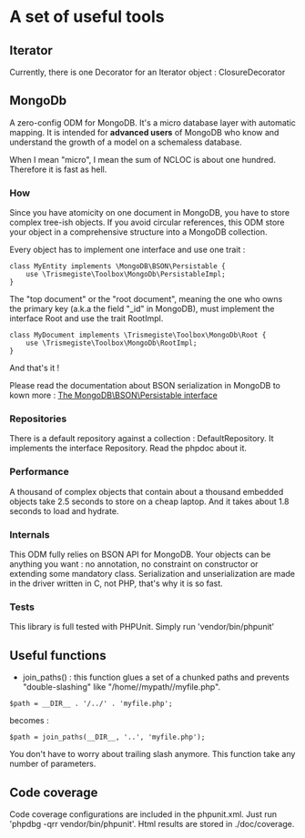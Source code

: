 # A set of useful tools

## Iterator
Currently, there is one Decorator for an Iterator object : ClosureDecorator

## MongoDb
A zero-config ODM for MongoDB. It's a micro database layer with automatic mapping.
It is intended for **advanced users** of MongoDB
who know and understand the growth of a model on a schemaless database.

When I mean "micro", I mean the sum of NCLOC is about one hundred. Therefore it is fast as hell.

### How
Since you have atomicity on one document in MongoDB, you have to store complex
tree-ish objects. If you avoid circular references, this ODM store your object
in a comprehensive structure into a MongoDB collection.

Every object has to implement one interface and use one trait :

``` 
class MyEntity implements \MongoDB\BSON\Persistable {
    use \Trismegiste\Toolbox\MongoDb\PersistableImpl;
}
```

The "top document" or the "root document", meaning the one who owns the primary key (a.k.a the field "_id" in MongoDB), must
implement the interface Root and use the trait RootImpl.

```
class MyDocument implements \Trismegiste\Toolbox\MongoDb\Root {
    use \Trismegiste\Toolbox\MongoDb\RootImpl;
}
```

And that's it !

Please read the documentation about BSON serialization in MongoDB to kown
more : [The MongoDB\BSON\Persistable interface](https://www.php.net/manual/en/class.mongodb-bson-persistable.php)

### Repositories
There is a default repository against a collection : DefaultRepository.
It implements the interface Repository. Read the phpdoc about it.

### Performance
A thousand of complex objects that contain about a thousand embedded objects take 2.5 seconds to store on a cheap laptop.
And it takes about 1.8 seconds to load and hydrate.

### Internals
This ODM fully relies on BSON API for MongoDB. Your objects can be anything you want : no annotation, 
no constraint on constructor or extending some mandatory class. 
Serialization and unserialization are made in the driver written in C, not PHP, that's why it is so fast.

### Tests
This library is full tested with PHPUnit. Simply run 'vendor/bin/phpunit'

## Useful functions

* join_paths() : this function glues a set of a chunked paths and prevents "double-slashing" like "/home//mypath//myfile.php".

```
$path = __DIR__ . '/../' . 'myfile.php'; 
```

becomes :

```
$path = join_paths(__DIR__, '..', 'myfile.php');
```

You don't have to worry about trailing slash anymore. This function take any number of parameters.

## Code coverage
Code coverage configurations are included in the phpunit.xml.
Just run 'phpdbg -qrr vendor/bin/phpunit'. Html results are stored in ./doc/coverage.
